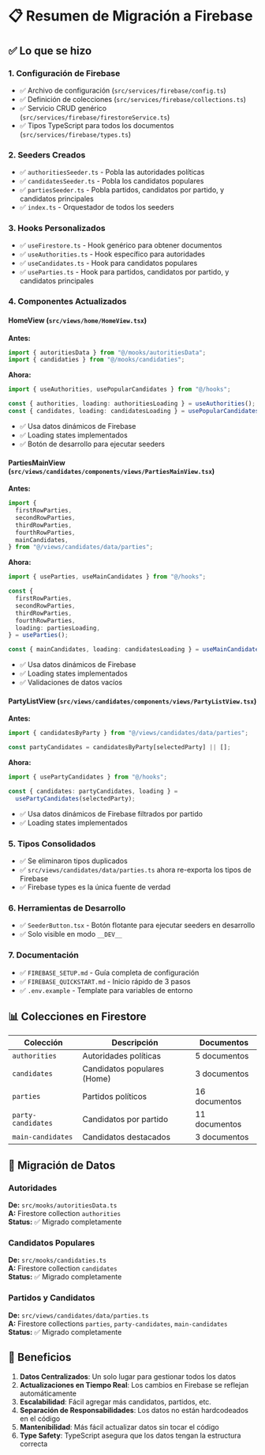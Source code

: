 # 📋 Resumen de Migración a Firebase

## ✅ Lo que se hizo

### 1. **Configuración de Firebase**

- ✅ Archivo de configuración (`src/services/firebase/config.ts`)
- ✅ Definición de colecciones (`src/services/firebase/collections.ts`)
- ✅ Servicio CRUD genérico (`src/services/firebase/firestoreService.ts`)
- ✅ Tipos TypeScript para todos los documentos (`src/services/firebase/types.ts`)

### 2. **Seeders Creados**

- ✅ `authoritiesSeeder.ts` - Pobla las autoridades políticas
- ✅ `candidatesSeeder.ts` - Pobla los candidatos populares
- ✅ `partiesSeeder.ts` - Pobla partidos, candidatos por partido, y candidatos principales
- ✅ `index.ts` - Orquestador de todos los seeders

### 3. **Hooks Personalizados**

- ✅ `useFirestore.ts` - Hook genérico para obtener documentos
- ✅ `useAuthorities.ts` - Hook específico para autoridades
- ✅ `useCandidates.ts` - Hook para candidatos populares
- ✅ `useParties.ts` - Hook para partidos, candidatos por partido, y candidatos principales

### 4. **Componentes Actualizados**

#### HomeView (`src/views/home/HomeView.tsx`)

**Antes:**

```typescript
import { autoritiesData } from "@/mooks/autoritiesData";
import { candidaties } from "@/mooks/candidaties";
```

**Ahora:**

```typescript
import { useAuthorities, usePopularCandidates } from "@/hooks";

const { authorities, loading: authoritiesLoading } = useAuthorities();
const { candidates, loading: candidatesLoading } = usePopularCandidates();
```

- ✅ Usa datos dinámicos de Firebase
- ✅ Loading states implementados
- ✅ Botón de desarrollo para ejecutar seeders

#### PartiesMainView (`src/views/candidates/components/views/PartiesMainView.tsx`)

**Antes:**

```typescript
import {
  firstRowParties,
  secondRowParties,
  thirdRowParties,
  fourthRowParties,
  mainCandidates,
} from "@/views/candidates/data/parties";
```

**Ahora:**

```typescript
import { useParties, useMainCandidates } from "@/hooks";

const {
  firstRowParties,
  secondRowParties,
  thirdRowParties,
  fourthRowParties,
  loading: partiesLoading,
} = useParties();

const { mainCandidates, loading: candidatesLoading } = useMainCandidates();
```

- ✅ Usa datos dinámicos de Firebase
- ✅ Loading states implementados
- ✅ Validaciones de datos vacíos

#### PartyListView (`src/views/candidates/components/views/PartyListView.tsx`)

**Antes:**

```typescript
import { candidatesByParty } from "@/views/candidates/data/parties";

const partyCandidates = candidatesByParty[selectedParty] || [];
```

**Ahora:**

```typescript
import { usePartyCandidates } from "@/hooks";

const { candidates: partyCandidates, loading } =
  usePartyCandidates(selectedParty);
```

- ✅ Usa datos dinámicos de Firebase filtrados por partido
- ✅ Loading states implementados

### 5. **Tipos Consolidados**

- ✅ Se eliminaron tipos duplicados
- ✅ `src/views/candidates/data/parties.ts` ahora re-exporta los tipos de Firebase
- ✅ Firebase types es la única fuente de verdad

### 6. **Herramientas de Desarrollo**

- ✅ `SeederButton.tsx` - Botón flotante para ejecutar seeders en desarrollo
- ✅ Solo visible en modo `__DEV__`

### 7. **Documentación**

- ✅ `FIREBASE_SETUP.md` - Guía completa de configuración
- ✅ `FIREBASE_QUICKSTART.md` - Inicio rápido de 3 pasos
- ✅ `.env.example` - Template para variables de entorno

## 📊 Colecciones en Firestore

| Colección          | Descripción                 | Documentos    |
| ------------------ | --------------------------- | ------------- |
| `authorities`      | Autoridades políticas       | 5 documentos  |
| `candidates`       | Candidatos populares (Home) | 3 documentos  |
| `parties`          | Partidos políticos          | 16 documentos |
| `party-candidates` | Candidatos por partido      | 11 documentos |
| `main-candidates`  | Candidatos destacados       | 3 documentos  |

## 🔄 Migración de Datos

### Autoridades

**De:** `src/mooks/autoritiesData.ts`  
**A:** Firestore collection `authorities`  
**Status:** ✅ Migrado completamente

### Candidatos Populares

**De:** `src/mooks/candidaties.ts`  
**A:** Firestore collection `candidates`  
**Status:** ✅ Migrado completamente

### Partidos y Candidatos

**De:** `src/views/candidates/data/parties.ts`  
**A:** Firestore collections `parties`, `party-candidates`, `main-candidates`  
**Status:** ✅ Migrado completamente

## 🎯 Beneficios

1. **Datos Centralizados**: Un solo lugar para gestionar todos los datos
2. **Actualizaciones en Tiempo Real**: Los cambios en Firebase se reflejan automáticamente
3. **Escalabilidad**: Fácil agregar más candidatos, partidos, etc.
4. **Separación de Responsabilidades**: Los datos no están hardcodeados en el código
5. **Mantenibilidad**: Más fácil actualizar datos sin tocar el código
6. **Type Safety**: TypeScript asegura que los datos tengan la estructura correcta

